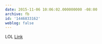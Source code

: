 ```yaml
---
date: 2015-11-06 10:06:02.000000000 -08:00
archive: fb
id: '1446833162'
weblog: false
---
```


LOL [Link](https://twitter.com/JuliaAngwin/status/662654895405821952)